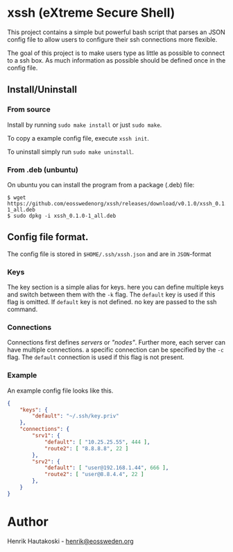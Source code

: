 # xssh (eXtreme Secure Shell)

This project contains a simple but powerful bash script that
parses an JSON config file to allow users to configure their
ssh connections more flexible.

The goal of this project is to make users type as little
as possible to connect to a ssh box.
As much information as possible should be defined once in
the config file.

## Install/Uninstall

### From source

Install by running `sudo make install` or just `sudo make`.

To copy a example config file, execute `xssh init`.

To uninstall simply run `sudo make uninstall`.

### From .deb (unbuntu)

On ubuntu you can install the program from a package (.deb) file:

```
$ wget https://github.com/eosswedenorg/xssh/releases/download/v0.1.0/xssh_0.1.0-1_all.deb
$ sudo dpkg -i xssh_0.1.0-1_all.deb
```

## Config file format.

The config file is stored in `$HOME/.ssh/xssh.json` and are in `JSON`-format

### Keys

The key section is a simple alias for keys. here
you can define multiple keys and switch between them with
the `-k` flag. The `default` key is used if this flag is
omitted. If `default` key is not defined. no key are passed
to the ssh command.

### Connections

Connections first defines _servers_ or _"nodes"_.
Further more, each server can have multiple connections.
a specific connection can be specified by the `-c` flag.
The `default` connection is used if this flag is not present.

### Example

An example config file looks like this.

```JSON
{
	"keys": {
		"default": "~/.ssh/key.priv"
	},
	"connections": {
		"srv1": {
			"default": [ "10.25.25.55", 444 ],
			"route2": [ "8.8.8.8", 22 ]
		},
		"srv2": {
			"default": [ "user@192.168.1.44", 666 ],
			"route2": [ "user@8.8.4.4", 22 ]
		},
	}
}
```

# Author

Henrik Hautakoski - [henrik@eossweden.org](mailto:henrik@eossweden.org)
